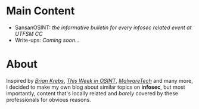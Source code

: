 # Main Content

- SansanOSINT: _the informative bulletin for every infosec related event at UTFSM CC_
- Write-ups: _Coming soon..._


# About
Inspired by [_Brian Krebs_](https://krebsonsecurity.com/), [_This Week in OSINT_](https://sector035.nl), [_MalwareTech_](https://www.malwaretech.com/) and many more, I decided to make my own blog about similar topics on **infosec**, but most importantly, content that's locally related and _barely_ covered by these professionals for obvious reasons.
